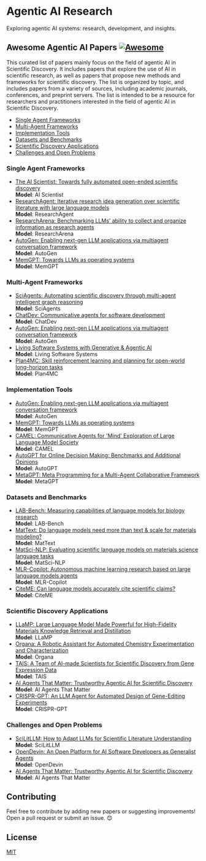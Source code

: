 # Agentic AI Research

Exploring agentic AI systems: research, development, and insights.


## Awesome Agentic AI Papers [![Awesome](https://awesome.re/badge.svg)](https://awesome.re)

This curated list of papers mainly focus on the field of agentic AI in Scientific Discovery. It includes papers that explore the use of AI in scientific research, as well as papers that propose new methods and frameworks for scientific discovery. The list is organized by topic, and includes papers from a variety of sources, including academic journals, conferences, and preprint servers. The list is intended to be a resource for researchers and practitioners interested in the field of agentic AI in Scientific Discovery.

- [Single Agent Frameworks](#single-agent-frameworks)
- [Multi-Agent Frameworks](#multi-agent-frameworks)
- [Implementation Tools](#implementation-tools)
- [Datasets and Benchmarks](#datasets-and-benchmarks)
- [Scientific Discovery Applications](#scientific-discovery-applications)
- [Challenges and Open Problems](#challenges-and-open-problems)


### Single Agent Frameworks

- [The AI Scientist: Towards fully automated open-ended scientific discovery](https://arxiv.org/pdf/2408.06292)  
  **Model**: AI Scientist  
- [ResearchAgent: Iterative research idea generation over scientific literature with large language models](https://arxiv.org/pdf/2404.07738)  
  **Model**: ResearchAgent  
- [ResearchArena: Benchmarking LLMs’ ability to collect and organize information as research agents](https://arxiv.org/pdf/2406.10291)  
  **Model**: ResearchArena  
- [AutoGen: Enabling next-gen LLM applications via multiagent conversation framework](https://arxiv.org/pdf/2308.08155)  
  **Model**: AutoGen  
- [MemGPT: Towards LLMs as operating systems](https://arxiv.org/pdf/2310.08560)  
  **Model**: MemGPT  



### Multi-Agent Frameworks

- [SciAgents: Automating scientific discovery through multi-agent intelligent graph reasoning](https://arxiv.org/pdf/2409.05556)  
  **Model**: SciAgents  
- [ChatDev: Communicative agents for software development](https://arxiv.org/pdf/2307.07924)  
  **Model**: ChatDev  
- [AutoGen: Enabling next-gen LLM applications via multiagent conversation framework](https://arxiv.org/pdf/2308.08155)  
  **Model**: AutoGen  
- [Living Software Systems with Generative & Agentic AI](https://arxiv.org/pdf/2408.01768)  
  **Model**: Living Software Systems  
- [Plan4MC: Skill reinforcement learning and planning for open-world long-horizon tasks](https://arxiv.org/pdf/2303.16563)  
  **Model**: Plan4MC  



### Implementation Tools

- [AutoGen: Enabling next-gen LLM applications via multiagent conversation framework](https://arxiv.org/pdf/2308.08155)  
  **Model**: AutoGen  
- [MemGPT: Towards LLMs as operating systems](https://arxiv.org/pdf/2310.08560)  
  **Model**: MemGPT  
- [CAMEL: Communicative Agents for 'Mind' Exploration of Large Language Model Society](https://arxiv.org/pdf/2303.17760)  
  **Model**: CAMEL  
- [AutoGPT for Online Decision Making: Benchmarks and Additional Opinions](https://arxiv.org/pdf/2306.02224)  
  **Model**: AutoGPT  
- [MetaGPT: Meta Programming for a Multi-Agent Collaborative Framework](https://openreview.net/pdf?id=VtmBAGCN7o)  
  **Model**: MetaGPT  



### Datasets and Benchmarks

- [LAB-Bench: Measuring capabilities of language models for biology research](https://arxiv.org/pdf/2407.10362)  
  **Model**: LAB-Bench  
- [MatText: Do language models need more than text & scale for materials modeling?](https://arxiv.org/pdf/2406.17295)  
  **Model**: MatText  
- [MatSci-NLP: Evaluating scientific language models on materials science language tasks](https://arxiv.org/pdf/2305.08264)  
  **Model**: MatSci-NLP  
- [MLR-Copilot: Autonomous machine learning research based on large language models agents](https://arxiv.org/pdf/2408.14033)  
  **Model**: MLR-Copilot  
- [CiteME: Can language models accurately cite scientific claims?](https://arxiv.org/pdf/2407.12861)  
  **Model**: CiteME  



### Scientific Discovery Applications

- [LLaMP: Large Language Model Made Powerful for High-Fidelity Materials Knowledge Retrieval and Distillation](https://arxiv.org/pdf/2401.17244)  
  **Model**: LLaMP  
- [Organa: A Robotic Assistant for Automated Chemistry Experimentation and Characterization](https://arxiv.org/pdf/2401.06949)  
  **Model**: Organa  
- [TAIS: A Team of AI-made Scientists for Scientific Discovery from Gene Expression Data](https://arxiv.org/pdf/2402.12391)  
  **Model**: TAIS  
- [AI Agents That Matter: Trustworthy Agentic AI for Scientific Discovery](https://arxiv.org/pdf/2407.01502)  
  **Model**: AI Agents That Matter  
- [CRISPR-GPT: An LLM Agent for Automated Design of Gene-Editing Experiments](https://arxiv.org/pdf/2404.18021)  
  **Model**: CRISPR-GPT  



### Challenges and Open Problems

- [SciLitLLM: How to Adapt LLMs for Scientific Literature Understanding](https://arxiv.org/pdf/2408.15545)  
  **Model**: SciLitLLM  
- [OpenDevin: An Open Platform for AI Software Developers as Generalist Agents](https://arxiv.org/pdf/2407.16741)  
  **Model**: OpenDevin  
- [AI Agents That Matter: Trustworthy Agentic AI for Scientific Discovery](https://arxiv.org/pdf/2407.01502)  
  **Model**: AI Agents That Matter  



## Contributing

Feel free to contribute by adding new papers or suggesting improvements! Open a pull request or submit an issue. 😊



## License

[MIT](LICENSE)
